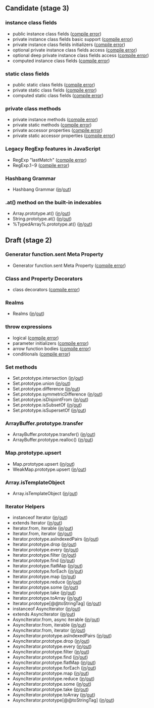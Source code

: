 
## Candidate (stage 3)

### instance class fields
- public instance class fields ([compile error](https://github.com/teppeis/closure-compiler-es6-compat-table/blob/master/esnext/v20210302/candidate__stage_3_/instance_class_fields/public_instance_class_fields/error.txt))
- private instance class fields basic support ([compile error](https://github.com/teppeis/closure-compiler-es6-compat-table/blob/master/esnext/v20210302/candidate__stage_3_/instance_class_fields/private_instance_class_fields_basic_support/error.txt))
- private instance class fields initializers ([compile error](https://github.com/teppeis/closure-compiler-es6-compat-table/blob/master/esnext/v20210302/candidate__stage_3_/instance_class_fields/private_instance_class_fields_initializers/error.txt))
- optional private instance class fields access ([compile error](https://github.com/teppeis/closure-compiler-es6-compat-table/blob/master/esnext/v20210302/candidate__stage_3_/instance_class_fields/optional_private_instance_class_fields_access/error.txt))
- optional deep private instance class fields access ([compile error](https://github.com/teppeis/closure-compiler-es6-compat-table/blob/master/esnext/v20210302/candidate__stage_3_/instance_class_fields/optional_deep_private_instance_class_fields_access/error.txt))
- computed instance class fields ([compile error](https://github.com/teppeis/closure-compiler-es6-compat-table/blob/master/esnext/v20210302/candidate__stage_3_/instance_class_fields/computed_instance_class_fields/error.txt))

### static class fields
- public static class fields ([compile error](https://github.com/teppeis/closure-compiler-es6-compat-table/blob/master/esnext/v20210302/candidate__stage_3_/static_class_fields/public_static_class_fields/error.txt))
- private static class fields ([compile error](https://github.com/teppeis/closure-compiler-es6-compat-table/blob/master/esnext/v20210302/candidate__stage_3_/static_class_fields/private_static_class_fields/error.txt))
- computed static class fields ([compile error](https://github.com/teppeis/closure-compiler-es6-compat-table/blob/master/esnext/v20210302/candidate__stage_3_/static_class_fields/computed_static_class_fields/error.txt))

### private class methods
- private instance methods ([compile error](https://github.com/teppeis/closure-compiler-es6-compat-table/blob/master/esnext/v20210302/candidate__stage_3_/private_class_methods/private_instance_methods/error.txt))
- private static methods ([compile error](https://github.com/teppeis/closure-compiler-es6-compat-table/blob/master/esnext/v20210302/candidate__stage_3_/private_class_methods/private_static_methods/error.txt))
- private accessor properties ([compile error](https://github.com/teppeis/closure-compiler-es6-compat-table/blob/master/esnext/v20210302/candidate__stage_3_/private_class_methods/private_accessor_properties/error.txt))
- private static accessor properties ([compile error](https://github.com/teppeis/closure-compiler-es6-compat-table/blob/master/esnext/v20210302/candidate__stage_3_/private_class_methods/private_static_accessor_properties/error.txt))

### Legacy RegExp features in JavaScript
- RegExp "lastMatch" ([compile error](https://github.com/teppeis/closure-compiler-es6-compat-table/blob/master/esnext/v20210302/candidate__stage_3_/Legacy_RegExp_features_in_JavaScript/RegExp_lastMatch/error.txt))
- RegExp.$1-$9 ([compile error](https://github.com/teppeis/closure-compiler-es6-compat-table/blob/master/esnext/v20210302/candidate__stage_3_/Legacy_RegExp_features_in_JavaScript/RegExp.%241-%249/error.txt))

### Hashbang Grammar
- Hashbang Grammar ([in](https://github.com/teppeis/closure-compiler-es6-compat-table/blob/master/esnext/v20210302/candidate__stage_3_/Hashbang_Grammar/in.js)/[out](https://github.com/teppeis/closure-compiler-es6-compat-table/blob/master/esnext/v20210302/candidate__stage_3_/Hashbang_Grammar/out.js))

### .at() method on the built-in indexables
- Array.prototype.at() ([in](https://github.com/teppeis/closure-compiler-es6-compat-table/blob/master/esnext/v20210302/candidate__stage_3_/.at___method_on_the_built-in_indexables/Array.prototype.at__/in.js)/[out](https://github.com/teppeis/closure-compiler-es6-compat-table/blob/master/esnext/v20210302/candidate__stage_3_/.at___method_on_the_built-in_indexables/Array.prototype.at__/out.js))
- String.prototype.at() ([in](https://github.com/teppeis/closure-compiler-es6-compat-table/blob/master/esnext/v20210302/candidate__stage_3_/.at___method_on_the_built-in_indexables/String.prototype.at__/in.js)/[out](https://github.com/teppeis/closure-compiler-es6-compat-table/blob/master/esnext/v20210302/candidate__stage_3_/.at___method_on_the_built-in_indexables/String.prototype.at__/out.js))
- %TypedArray%.prototype.at() ([in](https://github.com/teppeis/closure-compiler-es6-compat-table/blob/master/esnext/v20210302/candidate__stage_3_/.at___method_on_the_built-in_indexables/%25TypedArray%25.prototype.at__/in.js)/[out](https://github.com/teppeis/closure-compiler-es6-compat-table/blob/master/esnext/v20210302/candidate__stage_3_/.at___method_on_the_built-in_indexables/%25TypedArray%25.prototype.at__/out.js))

## Draft (stage 2)

### Generator function.sent Meta Property
- Generator function.sent Meta Property ([compile error](https://github.com/teppeis/closure-compiler-es6-compat-table/blob/master/esnext/v20210302/draft__stage_2_/Generator_function.sent_Meta_Property/error.txt))

### Class and Property Decorators
- class decorators ([compile error](https://github.com/teppeis/closure-compiler-es6-compat-table/blob/master/esnext/v20210302/draft__stage_2_/Class_and_Property_Decorators/class_decorators/error.txt))

### Realms
- Realms ([in](https://github.com/teppeis/closure-compiler-es6-compat-table/blob/master/esnext/v20210302/draft__stage_2_/Realms/in.js)/[out](https://github.com/teppeis/closure-compiler-es6-compat-table/blob/master/esnext/v20210302/draft__stage_2_/Realms/out.js))

### throw expressions
- logical ([compile error](https://github.com/teppeis/closure-compiler-es6-compat-table/blob/master/esnext/v20210302/draft__stage_2_/throw_expressions/logical/error.txt))
- parameter initializers ([compile error](https://github.com/teppeis/closure-compiler-es6-compat-table/blob/master/esnext/v20210302/draft__stage_2_/throw_expressions/parameter_initializers/error.txt))
- arrow function bodies ([compile error](https://github.com/teppeis/closure-compiler-es6-compat-table/blob/master/esnext/v20210302/draft__stage_2_/throw_expressions/arrow_function_bodies/error.txt))
- conditionals ([compile error](https://github.com/teppeis/closure-compiler-es6-compat-table/blob/master/esnext/v20210302/draft__stage_2_/throw_expressions/conditionals/error.txt))

### Set methods
- Set.prototype.intersection ([in](https://github.com/teppeis/closure-compiler-es6-compat-table/blob/master/esnext/v20210302/draft__stage_2_/Set_methods/Set.prototype.intersection/in.js)/[out](https://github.com/teppeis/closure-compiler-es6-compat-table/blob/master/esnext/v20210302/draft__stage_2_/Set_methods/Set.prototype.intersection/out.js))
- Set.prototype.union ([in](https://github.com/teppeis/closure-compiler-es6-compat-table/blob/master/esnext/v20210302/draft__stage_2_/Set_methods/Set.prototype.union/in.js)/[out](https://github.com/teppeis/closure-compiler-es6-compat-table/blob/master/esnext/v20210302/draft__stage_2_/Set_methods/Set.prototype.union/out.js))
- Set.prototype.difference ([in](https://github.com/teppeis/closure-compiler-es6-compat-table/blob/master/esnext/v20210302/draft__stage_2_/Set_methods/Set.prototype.difference/in.js)/[out](https://github.com/teppeis/closure-compiler-es6-compat-table/blob/master/esnext/v20210302/draft__stage_2_/Set_methods/Set.prototype.difference/out.js))
- Set.prototype.symmetricDifference ([in](https://github.com/teppeis/closure-compiler-es6-compat-table/blob/master/esnext/v20210302/draft__stage_2_/Set_methods/Set.prototype.symmetricDifference/in.js)/[out](https://github.com/teppeis/closure-compiler-es6-compat-table/blob/master/esnext/v20210302/draft__stage_2_/Set_methods/Set.prototype.symmetricDifference/out.js))
- Set.prototype.isDisjointFrom ([in](https://github.com/teppeis/closure-compiler-es6-compat-table/blob/master/esnext/v20210302/draft__stage_2_/Set_methods/Set.prototype.isDisjointFrom/in.js)/[out](https://github.com/teppeis/closure-compiler-es6-compat-table/blob/master/esnext/v20210302/draft__stage_2_/Set_methods/Set.prototype.isDisjointFrom/out.js))
- Set.prototype.isSubsetOf ([in](https://github.com/teppeis/closure-compiler-es6-compat-table/blob/master/esnext/v20210302/draft__stage_2_/Set_methods/Set.prototype.isSubsetOf/in.js)/[out](https://github.com/teppeis/closure-compiler-es6-compat-table/blob/master/esnext/v20210302/draft__stage_2_/Set_methods/Set.prototype.isSubsetOf/out.js))
- Set.prototype.isSupersetOf ([in](https://github.com/teppeis/closure-compiler-es6-compat-table/blob/master/esnext/v20210302/draft__stage_2_/Set_methods/Set.prototype.isSupersetOf/in.js)/[out](https://github.com/teppeis/closure-compiler-es6-compat-table/blob/master/esnext/v20210302/draft__stage_2_/Set_methods/Set.prototype.isSupersetOf/out.js))

### ArrayBuffer.prototype.transfer
- ArrayBuffer.prototype.transfer() ([in](https://github.com/teppeis/closure-compiler-es6-compat-table/blob/master/esnext/v20210302/draft__stage_2_/ArrayBuffer.prototype.transfer/ArrayBuffer.prototype.transfer__/in.js)/[out](https://github.com/teppeis/closure-compiler-es6-compat-table/blob/master/esnext/v20210302/draft__stage_2_/ArrayBuffer.prototype.transfer/ArrayBuffer.prototype.transfer__/out.js))
- ArrayBuffer.prototype.realloc() ([in](https://github.com/teppeis/closure-compiler-es6-compat-table/blob/master/esnext/v20210302/draft__stage_2_/ArrayBuffer.prototype.transfer/ArrayBuffer.prototype.realloc__/in.js)/[out](https://github.com/teppeis/closure-compiler-es6-compat-table/blob/master/esnext/v20210302/draft__stage_2_/ArrayBuffer.prototype.transfer/ArrayBuffer.prototype.realloc__/out.js))

### Map.prototype.upsert
- Map.prototype.upsert ([in](https://github.com/teppeis/closure-compiler-es6-compat-table/blob/master/esnext/v20210302/draft__stage_2_/Map.prototype.upsert/Map.prototype.upsert/in.js)/[out](https://github.com/teppeis/closure-compiler-es6-compat-table/blob/master/esnext/v20210302/draft__stage_2_/Map.prototype.upsert/Map.prototype.upsert/out.js))
- WeakMap.prototype.upsert ([in](https://github.com/teppeis/closure-compiler-es6-compat-table/blob/master/esnext/v20210302/draft__stage_2_/Map.prototype.upsert/WeakMap.prototype.upsert/in.js)/[out](https://github.com/teppeis/closure-compiler-es6-compat-table/blob/master/esnext/v20210302/draft__stage_2_/Map.prototype.upsert/WeakMap.prototype.upsert/out.js))

### Array.isTemplateObject
- Array.isTemplateObject ([in](https://github.com/teppeis/closure-compiler-es6-compat-table/blob/master/esnext/v20210302/draft__stage_2_/Array.isTemplateObject/in.js)/[out](https://github.com/teppeis/closure-compiler-es6-compat-table/blob/master/esnext/v20210302/draft__stage_2_/Array.isTemplateObject/out.js))

### Iterator Helpers
- instanceof Iterator ([in](https://github.com/teppeis/closure-compiler-es6-compat-table/blob/master/esnext/v20210302/draft__stage_2_/Iterator_Helpers/instanceof_Iterator/in.js)/[out](https://github.com/teppeis/closure-compiler-es6-compat-table/blob/master/esnext/v20210302/draft__stage_2_/Iterator_Helpers/instanceof_Iterator/out.js))
- extends Iterator ([in](https://github.com/teppeis/closure-compiler-es6-compat-table/blob/master/esnext/v20210302/draft__stage_2_/Iterator_Helpers/extends_Iterator/in.js)/[out](https://github.com/teppeis/closure-compiler-es6-compat-table/blob/master/esnext/v20210302/draft__stage_2_/Iterator_Helpers/extends_Iterator/out.js))
- Iterator.from, iterable ([in](https://github.com/teppeis/closure-compiler-es6-compat-table/blob/master/esnext/v20210302/draft__stage_2_/Iterator_Helpers/Iterator.from%2C_iterable/in.js)/[out](https://github.com/teppeis/closure-compiler-es6-compat-table/blob/master/esnext/v20210302/draft__stage_2_/Iterator_Helpers/Iterator.from%2C_iterable/out.js))
- Iterator.from, iterator ([in](https://github.com/teppeis/closure-compiler-es6-compat-table/blob/master/esnext/v20210302/draft__stage_2_/Iterator_Helpers/Iterator.from%2C_iterator/in.js)/[out](https://github.com/teppeis/closure-compiler-es6-compat-table/blob/master/esnext/v20210302/draft__stage_2_/Iterator_Helpers/Iterator.from%2C_iterator/out.js))
- Iterator.prototype.asIndexedPairs ([in](https://github.com/teppeis/closure-compiler-es6-compat-table/blob/master/esnext/v20210302/draft__stage_2_/Iterator_Helpers/Iterator.prototype.asIndexedPairs/in.js)/[out](https://github.com/teppeis/closure-compiler-es6-compat-table/blob/master/esnext/v20210302/draft__stage_2_/Iterator_Helpers/Iterator.prototype.asIndexedPairs/out.js))
- Iterator.prototype.drop ([in](https://github.com/teppeis/closure-compiler-es6-compat-table/blob/master/esnext/v20210302/draft__stage_2_/Iterator_Helpers/Iterator.prototype.drop/in.js)/[out](https://github.com/teppeis/closure-compiler-es6-compat-table/blob/master/esnext/v20210302/draft__stage_2_/Iterator_Helpers/Iterator.prototype.drop/out.js))
- Iterator.prototype.every ([in](https://github.com/teppeis/closure-compiler-es6-compat-table/blob/master/esnext/v20210302/draft__stage_2_/Iterator_Helpers/Iterator.prototype.every/in.js)/[out](https://github.com/teppeis/closure-compiler-es6-compat-table/blob/master/esnext/v20210302/draft__stage_2_/Iterator_Helpers/Iterator.prototype.every/out.js))
- Iterator.prototype.filter ([in](https://github.com/teppeis/closure-compiler-es6-compat-table/blob/master/esnext/v20210302/draft__stage_2_/Iterator_Helpers/Iterator.prototype.filter/in.js)/[out](https://github.com/teppeis/closure-compiler-es6-compat-table/blob/master/esnext/v20210302/draft__stage_2_/Iterator_Helpers/Iterator.prototype.filter/out.js))
- Iterator.prototype.find ([in](https://github.com/teppeis/closure-compiler-es6-compat-table/blob/master/esnext/v20210302/draft__stage_2_/Iterator_Helpers/Iterator.prototype.find/in.js)/[out](https://github.com/teppeis/closure-compiler-es6-compat-table/blob/master/esnext/v20210302/draft__stage_2_/Iterator_Helpers/Iterator.prototype.find/out.js))
- Iterator.prototype.flatMap ([in](https://github.com/teppeis/closure-compiler-es6-compat-table/blob/master/esnext/v20210302/draft__stage_2_/Iterator_Helpers/Iterator.prototype.flatMap/in.js)/[out](https://github.com/teppeis/closure-compiler-es6-compat-table/blob/master/esnext/v20210302/draft__stage_2_/Iterator_Helpers/Iterator.prototype.flatMap/out.js))
- Iterator.prototype.forEach ([in](https://github.com/teppeis/closure-compiler-es6-compat-table/blob/master/esnext/v20210302/draft__stage_2_/Iterator_Helpers/Iterator.prototype.forEach/in.js)/[out](https://github.com/teppeis/closure-compiler-es6-compat-table/blob/master/esnext/v20210302/draft__stage_2_/Iterator_Helpers/Iterator.prototype.forEach/out.js))
- Iterator.prototype.map ([in](https://github.com/teppeis/closure-compiler-es6-compat-table/blob/master/esnext/v20210302/draft__stage_2_/Iterator_Helpers/Iterator.prototype.map/in.js)/[out](https://github.com/teppeis/closure-compiler-es6-compat-table/blob/master/esnext/v20210302/draft__stage_2_/Iterator_Helpers/Iterator.prototype.map/out.js))
- Iterator.prototype.reduce ([in](https://github.com/teppeis/closure-compiler-es6-compat-table/blob/master/esnext/v20210302/draft__stage_2_/Iterator_Helpers/Iterator.prototype.reduce/in.js)/[out](https://github.com/teppeis/closure-compiler-es6-compat-table/blob/master/esnext/v20210302/draft__stage_2_/Iterator_Helpers/Iterator.prototype.reduce/out.js))
- Iterator.prototype.some ([in](https://github.com/teppeis/closure-compiler-es6-compat-table/blob/master/esnext/v20210302/draft__stage_2_/Iterator_Helpers/Iterator.prototype.some/in.js)/[out](https://github.com/teppeis/closure-compiler-es6-compat-table/blob/master/esnext/v20210302/draft__stage_2_/Iterator_Helpers/Iterator.prototype.some/out.js))
- Iterator.prototype.take ([in](https://github.com/teppeis/closure-compiler-es6-compat-table/blob/master/esnext/v20210302/draft__stage_2_/Iterator_Helpers/Iterator.prototype.take/in.js)/[out](https://github.com/teppeis/closure-compiler-es6-compat-table/blob/master/esnext/v20210302/draft__stage_2_/Iterator_Helpers/Iterator.prototype.take/out.js))
- Iterator.prototype.toArray ([in](https://github.com/teppeis/closure-compiler-es6-compat-table/blob/master/esnext/v20210302/draft__stage_2_/Iterator_Helpers/Iterator.prototype.toArray/in.js)/[out](https://github.com/teppeis/closure-compiler-es6-compat-table/blob/master/esnext/v20210302/draft__stage_2_/Iterator_Helpers/Iterator.prototype.toArray/out.js))
- Iterator.prototype[@@toStringTag] ([in](https://github.com/teppeis/closure-compiler-es6-compat-table/blob/master/esnext/v20210302/draft__stage_2_/Iterator_Helpers/Iterator.prototype___toStringTag_/in.js)/[out](https://github.com/teppeis/closure-compiler-es6-compat-table/blob/master/esnext/v20210302/draft__stage_2_/Iterator_Helpers/Iterator.prototype___toStringTag_/out.js))
- instanceof AsyncIterator ([in](https://github.com/teppeis/closure-compiler-es6-compat-table/blob/master/esnext/v20210302/draft__stage_2_/Iterator_Helpers/instanceof_AsyncIterator/in.js)/[out](https://github.com/teppeis/closure-compiler-es6-compat-table/blob/master/esnext/v20210302/draft__stage_2_/Iterator_Helpers/instanceof_AsyncIterator/out.js))
- extends AsyncIterator ([in](https://github.com/teppeis/closure-compiler-es6-compat-table/blob/master/esnext/v20210302/draft__stage_2_/Iterator_Helpers/extends_AsyncIterator/in.js)/[out](https://github.com/teppeis/closure-compiler-es6-compat-table/blob/master/esnext/v20210302/draft__stage_2_/Iterator_Helpers/extends_AsyncIterator/out.js))
- AsyncIterator.from, async iterable ([in](https://github.com/teppeis/closure-compiler-es6-compat-table/blob/master/esnext/v20210302/draft__stage_2_/Iterator_Helpers/AsyncIterator.from%2C_async_iterable/in.js)/[out](https://github.com/teppeis/closure-compiler-es6-compat-table/blob/master/esnext/v20210302/draft__stage_2_/Iterator_Helpers/AsyncIterator.from%2C_async_iterable/out.js))
- AsyncIterator.from, iterable ([in](https://github.com/teppeis/closure-compiler-es6-compat-table/blob/master/esnext/v20210302/draft__stage_2_/Iterator_Helpers/AsyncIterator.from%2C_iterable/in.js)/[out](https://github.com/teppeis/closure-compiler-es6-compat-table/blob/master/esnext/v20210302/draft__stage_2_/Iterator_Helpers/AsyncIterator.from%2C_iterable/out.js))
- AsyncIterator.from, iterator ([in](https://github.com/teppeis/closure-compiler-es6-compat-table/blob/master/esnext/v20210302/draft__stage_2_/Iterator_Helpers/AsyncIterator.from%2C_iterator/in.js)/[out](https://github.com/teppeis/closure-compiler-es6-compat-table/blob/master/esnext/v20210302/draft__stage_2_/Iterator_Helpers/AsyncIterator.from%2C_iterator/out.js))
- AsyncIterator.prototype.asIndexedPairs ([in](https://github.com/teppeis/closure-compiler-es6-compat-table/blob/master/esnext/v20210302/draft__stage_2_/Iterator_Helpers/AsyncIterator.prototype.asIndexedPairs/in.js)/[out](https://github.com/teppeis/closure-compiler-es6-compat-table/blob/master/esnext/v20210302/draft__stage_2_/Iterator_Helpers/AsyncIterator.prototype.asIndexedPairs/out.js))
- AsyncIterator.prototype.drop ([in](https://github.com/teppeis/closure-compiler-es6-compat-table/blob/master/esnext/v20210302/draft__stage_2_/Iterator_Helpers/AsyncIterator.prototype.drop/in.js)/[out](https://github.com/teppeis/closure-compiler-es6-compat-table/blob/master/esnext/v20210302/draft__stage_2_/Iterator_Helpers/AsyncIterator.prototype.drop/out.js))
- AsyncIterator.prototype.every ([in](https://github.com/teppeis/closure-compiler-es6-compat-table/blob/master/esnext/v20210302/draft__stage_2_/Iterator_Helpers/AsyncIterator.prototype.every/in.js)/[out](https://github.com/teppeis/closure-compiler-es6-compat-table/blob/master/esnext/v20210302/draft__stage_2_/Iterator_Helpers/AsyncIterator.prototype.every/out.js))
- AsyncIterator.prototype.filter ([in](https://github.com/teppeis/closure-compiler-es6-compat-table/blob/master/esnext/v20210302/draft__stage_2_/Iterator_Helpers/AsyncIterator.prototype.filter/in.js)/[out](https://github.com/teppeis/closure-compiler-es6-compat-table/blob/master/esnext/v20210302/draft__stage_2_/Iterator_Helpers/AsyncIterator.prototype.filter/out.js))
- AsyncIterator.prototype.find ([in](https://github.com/teppeis/closure-compiler-es6-compat-table/blob/master/esnext/v20210302/draft__stage_2_/Iterator_Helpers/AsyncIterator.prototype.find/in.js)/[out](https://github.com/teppeis/closure-compiler-es6-compat-table/blob/master/esnext/v20210302/draft__stage_2_/Iterator_Helpers/AsyncIterator.prototype.find/out.js))
- AsyncIterator.prototype.flatMap ([in](https://github.com/teppeis/closure-compiler-es6-compat-table/blob/master/esnext/v20210302/draft__stage_2_/Iterator_Helpers/AsyncIterator.prototype.flatMap/in.js)/[out](https://github.com/teppeis/closure-compiler-es6-compat-table/blob/master/esnext/v20210302/draft__stage_2_/Iterator_Helpers/AsyncIterator.prototype.flatMap/out.js))
- AsyncIterator.prototype.forEach ([in](https://github.com/teppeis/closure-compiler-es6-compat-table/blob/master/esnext/v20210302/draft__stage_2_/Iterator_Helpers/AsyncIterator.prototype.forEach/in.js)/[out](https://github.com/teppeis/closure-compiler-es6-compat-table/blob/master/esnext/v20210302/draft__stage_2_/Iterator_Helpers/AsyncIterator.prototype.forEach/out.js))
- AsyncIterator.prototype.map ([in](https://github.com/teppeis/closure-compiler-es6-compat-table/blob/master/esnext/v20210302/draft__stage_2_/Iterator_Helpers/AsyncIterator.prototype.map/in.js)/[out](https://github.com/teppeis/closure-compiler-es6-compat-table/blob/master/esnext/v20210302/draft__stage_2_/Iterator_Helpers/AsyncIterator.prototype.map/out.js))
- AsyncIterator.prototype.reduce ([in](https://github.com/teppeis/closure-compiler-es6-compat-table/blob/master/esnext/v20210302/draft__stage_2_/Iterator_Helpers/AsyncIterator.prototype.reduce/in.js)/[out](https://github.com/teppeis/closure-compiler-es6-compat-table/blob/master/esnext/v20210302/draft__stage_2_/Iterator_Helpers/AsyncIterator.prototype.reduce/out.js))
- AsyncIterator.prototype.some ([in](https://github.com/teppeis/closure-compiler-es6-compat-table/blob/master/esnext/v20210302/draft__stage_2_/Iterator_Helpers/AsyncIterator.prototype.some/in.js)/[out](https://github.com/teppeis/closure-compiler-es6-compat-table/blob/master/esnext/v20210302/draft__stage_2_/Iterator_Helpers/AsyncIterator.prototype.some/out.js))
- AsyncIterator.prototype.take ([in](https://github.com/teppeis/closure-compiler-es6-compat-table/blob/master/esnext/v20210302/draft__stage_2_/Iterator_Helpers/AsyncIterator.prototype.take/in.js)/[out](https://github.com/teppeis/closure-compiler-es6-compat-table/blob/master/esnext/v20210302/draft__stage_2_/Iterator_Helpers/AsyncIterator.prototype.take/out.js))
- AsyncIterator.prototype.toArray ([in](https://github.com/teppeis/closure-compiler-es6-compat-table/blob/master/esnext/v20210302/draft__stage_2_/Iterator_Helpers/AsyncIterator.prototype.toArray/in.js)/[out](https://github.com/teppeis/closure-compiler-es6-compat-table/blob/master/esnext/v20210302/draft__stage_2_/Iterator_Helpers/AsyncIterator.prototype.toArray/out.js))
- AsyncIterator.prototype[@@toStringTag] ([in](https://github.com/teppeis/closure-compiler-es6-compat-table/blob/master/esnext/v20210302/draft__stage_2_/Iterator_Helpers/AsyncIterator.prototype___toStringTag_/in.js)/[out](https://github.com/teppeis/closure-compiler-es6-compat-table/blob/master/esnext/v20210302/draft__stage_2_/Iterator_Helpers/AsyncIterator.prototype___toStringTag_/out.js))